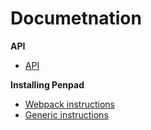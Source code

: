 # Documetnation

**API**

- [API](./api/index.md)

**Installing Penpad**

- [Webpack instructions](./webpack-instructions.md)
- [Generic instructions](./generic-instructions.md)
